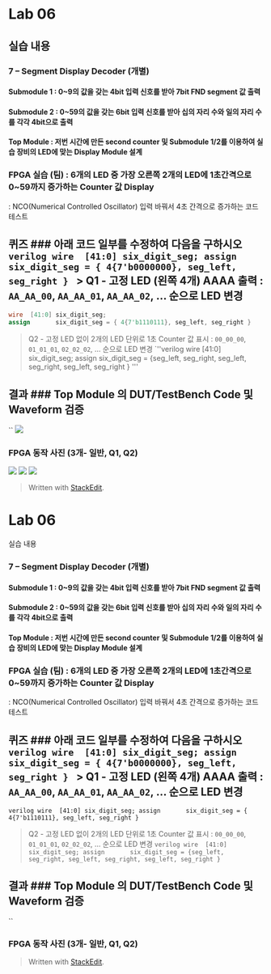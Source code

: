 # Lab 06

## 실습 내용

### **7 – Segment Display Decoder (개별)**

#### **Submodule 1** : 0~9의 값을 갖는 4bit 입력 신호를 받아 7bit FND  segment  값 출력

#### **Submodule 2** : 0~59의 값을 갖는 6bit 입력 신호를 받아 십의 자리 수와 일의 자리 수를 각각 4bit으로 출력

#### **Top Module** : 저번 시간에 만든 second counter  및 Submodule 1/2를 이용하여 실습 장비의 LED에 맞는 Display Module 설계

### FPGA 실습 (팀) : 6개의 LED 중 가장 오른쪽 2개의 LED에 1초간격으로 0~59까지 증가하는 Counter 값 Display
: NCO(Numerical Controlled Oscillator) 입력 바꿔서 4초 간격으로 증가하는 코드 테스트

## 퀴즈 ### 아래 코드 일부를 수정하여 다음을 구하시오 ```verilog wire  [41:0] six_digit_seg; assign       six_digit_seg = { 4{7'b0000000}, seg_left, seg_right } ``` > Q1 - 고정 LED (왼쪽 4개) AAAA 출력 : `AA_AA_00`, `AA_AA_01`, `AA_AA_02`, … 순으로 LED 변경
```verilog
wire  [41:0] six_digit_seg; 
assign       six_digit_seg = { 4{7'b1110111}, seg_left, seg_right }
```
> Q2 - 고정 LED 없이 2개의 LED 단위로 1초 Counter 값 표시 : `00_00_00`, `01_01_01`, `02_02_02`, … 순으로 LED 변경
`''verilog 
wire  [41:0] six_digit_seg; 
assign       six_digit_seg = {seg_left, seg_right, seg_left, seg_right, seg_left, seg_right }
'''

## 결과 ### **Top Module 의 DUT/TestBench Code 및 Waveform 검증**
``
![](https://github.com/minjichu/practice06/blob/master/fig/1.PNG)

### **FPGA 동작 사진 (3개- 일반, Q1, Q2)**
![](https://github.com/minjichu/practice06/blob/master/fig_fpga/KakaoTalk_20191104_183052815_02.jpg)
![](https://github.com/minjichu/practice06/blob/master/fig_fpga/KakaoTalk_20191104_183052815_03.jpg)
![](https://github.com/minjichu/practice06/blob/master/fig_fpga/KakaoTalk_20191104_183943748_02.jpg)

> Written with [StackEdit](https://stackedit.io/).
<!--stackedit_data:
eyJoaXN0b3J5IjpbODM3MDczNTQwLC0xNjczNDY2NDIzLC0yMD
U1NTA5OTA1XX0=
-->

# Lab 06

 실습 내용

### **7 – Segment Display Decoder (개별)**

#### **Submodule 1** : 0~9의 값을 갖는 4bit 입력 신호를 받아 7bit FND  segment  값 출력

#### **Submodule 2** : 0~59의 값을 갖는 6bit 입력 신호를 받아 십의 자리 수와 일의 자리 수를 각각 4bit으로 출력

#### **Top Module** : 저번 시간에 만든 second counter  및 Submodule 1/2를 이용하여 실습 장비의 LED에 맞는 Display Module 설계

### FPGA 실습 (팀) : 6개의 LED 중 가장 오른쪽 2개의 LED에 1초간격으로 0~59까지 증가하는 Counter 값 Display
: NCO(Numerical Controlled Oscillator) 입력 바꿔서 4초 간격으로 증가하는 코드 테스트

## 퀴즈 ### 아래 코드 일부를 수정하여 다음을 구하시오 ```verilog wire  [41:0] six_digit_seg; assign       six_digit_seg = { 4{7'b0000000}, seg_left, seg_right } ``` > Q1 - 고정 LED (왼쪽 4개) AAAA 출력 : `AA_AA_00`, `AA_AA_01`, `AA_AA_02`, … 순으로 LED 변경
`verilog wire  [41:0] six_digit_seg; assign       six_digit_seg = { 4{7'b1110111}, seg_left, seg_right }`
> Q2 - 고정 LED 없이 2개의 LED 단위로 1초 Counter 값 표시 : `00_00_00`, `01_01_01`, `02_02_02`, … 순으로 LED 변경
`verilog wire  [41:0] six_digit_seg; assign       six_digit_seg = {seg_left, seg_right, seg_left, seg_right, seg_left, seg_right }`

## 결과 ### **Top Module 의 DUT/TestBench Code 및 Waveform 검증**
``

### **FPGA 동작 사진 (3개- 일반, Q1, Q2)**


> Written with [StackEdit](https://stackedit.io/).
<!--stackedit_data:
eyJoaXN0b3J5IjpbLTE2NzM0NjY0MjMsLTIwNTU1MDk5MDVdfQ
==
-->
